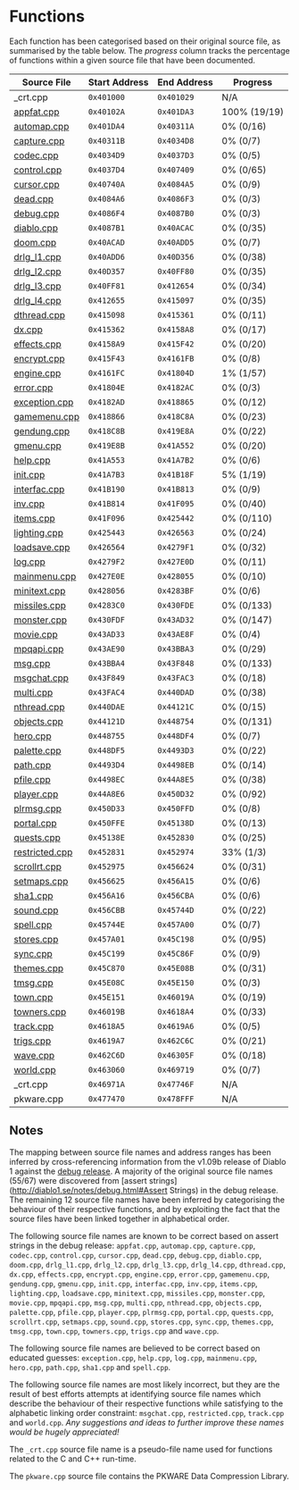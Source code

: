 # Functions

Each function has been categorised based on their original source file, as summarised by the table below. The *progress* column tracks the percentage of functions within a given source file that have been documented.

| Source File                     | Start Address | End Address | Progress       |
|---------------------------------|---------------|-------------|----------------|
| _crt.cpp                        | `0x401000`    | `0x401029`  | N/A            |
| [appfat.cpp](appfat.md)         | `0x40102A`    | `0x401DA3`  | 100% (19/19)   |
| [automap.cpp](automap.md)       | `0x401DA4`    | `0x40311A`  | 0% (0/16)      |
| [capture.cpp](capture.md)       | `0x40311B`    | `0x4034D8`  | 0% (0/7)       |
| [codec.cpp](codec.md)           | `0x4034D9`    | `0x4037D3`  | 0% (0/5)       |
| [control.cpp](control.md)       | `0x4037D4`    | `0x407409`  | 0% (0/65)      |
| [cursor.cpp](cursor.md)         | `0x40740A`    | `0x4084A5`  | 0% (0/9)       |
| [dead.cpp](dead.md)             | `0x4084A6`    | `0x4086F3`  | 0% (0/3)       |
| [debug.cpp](debug.md)           | `0x4086F4`    | `0x4087B0`  | 0% (0/3)       |
| [diablo.cpp](diablo.md)         | `0x4087B1`    | `0x40ACAC`  | 0% (0/35)      |
| [doom.cpp](doom.md)             | `0x40ACAD`    | `0x40ADD5`  | 0% (0/7)       |
| [drlg_l1.cpp](drlg_l1.md)       | `0x40ADD6`    | `0x40D356`  | 0% (0/38)      |
| [drlg_l2.cpp](drlg_l2.md)       | `0x40D357`    | `0x40FF80`  | 0% (0/35)      |
| [drlg_l3.cpp](drlg_l3.md)       | `0x40FF81`    | `0x412654`  | 0% (0/34)      |
| [drlg_l4.cpp](drlg_l4.md)       | `0x412655`    | `0x415097`  | 0% (0/35)      |
| [dthread.cpp](dthread.md)       | `0x415098`    | `0x415361`  | 0% (0/11)      |
| [dx.cpp](dx.md)                 | `0x415362`    | `0x4158A8`  | 0% (0/17)      |
| [effects.cpp](effects.md)       | `0x4158A9`    | `0x415F42`  | 0% (0/20)      |
| [encrypt.cpp](encrypt.md)       | `0x415F43`    | `0x4161FB`  | 0% (0/8)       |
| [engine.cpp](engine.md)         | `0x4161FC`    | `0x41804D`  | 1% (1/57)      |
| [error.cpp](error.md)           | `0x41804E`    | `0x4182AC`  | 0% (0/3)       |
| [exception.cpp](exception.md)   | `0x4182AD`    | `0x418865`  | 0% (0/12)      |
| [gamemenu.cpp](gamemenu.md)     | `0x418866`    | `0x418C8A`  | 0% (0/23)      |
| [gendung.cpp](gendung.md)       | `0x418C8B`    | `0x419E8A`  | 0% (0/22)      |
| [gmenu.cpp](gmenu.md)           | `0x419E8B`    | `0x41A552`  | 0% (0/20)      |
| [help.cpp](help.md)             | `0x41A553`    | `0x41A7B2`  | 0% (0/6)       |
| [init.cpp](init.md)             | `0x41A7B3`    | `0x41B18F`  | 5% (1/19)      |
| [interfac.cpp](interfac.md)     | `0x41B190`    | `0x41B813`  | 0% (0/9)       |
| [inv.cpp](inv.md)               | `0x41B814`    | `0x41F095`  | 0% (0/40)      |
| [items.cpp](items.md)           | `0x41F096`    | `0x425442`  | 0% (0/110)     |
| [lighting.cpp](lighting.md)     | `0x425443`    | `0x426563`  | 0% (0/24)      |
| [loadsave.cpp](loadsave.md)     | `0x426564`    | `0x4279F1`  | 0% (0/32)      |
| [log.cpp](log.md)               | `0x4279F2`    | `0x427E0D`  | 0% (0/11)      |
| [mainmenu.cpp](mainmenu.md)     | `0x427E0E`    | `0x428055`  | 0% (0/10)      |
| [minitext.cpp](minitext.md)     | `0x428056`    | `0x4283BF`  | 0% (0/6)       |
| [missiles.cpp](missiles.md)     | `0x4283C0`    | `0x430FDE`  | 0% (0/133)     |
| [monster.cpp](monster.md)       | `0x430FDF`    | `0x43AD32`  | 0% (0/147)     |
| [movie.cpp](movie.md)           | `0x43AD33`    | `0x43AE8F`  | 0% (0/4)       |
| [mpqapi.cpp](mpqapi.md)         | `0x43AE90`    | `0x43BBA3`  | 0% (0/29)      |
| [msg.cpp](msg.md)               | `0x43BBA4`    | `0x43F848`  | 0% (0/133)     |
| [msgchat.cpp](msgchat.md)       | `0x43F849`    | `0x43FAC3`  | 0% (0/18)      |
| [multi.cpp](multi.md)           | `0x43FAC4`    | `0x440DAD`  | 0% (0/38)      |
| [nthread.cpp](nthread.md)       | `0x440DAE`    | `0x44121C`  | 0% (0/15)      |
| [objects.cpp](objects.md)       | `0x44121D`    | `0x448754`  | 0% (0/131)     |
| [hero.cpp](hero.md)             | `0x448755`    | `0x448DF4`  | 0% (0/7)       |
| [palette.cpp](palette.md)       | `0x448DF5`    | `0x4493D3`  | 0% (0/22)      |
| [path.cpp](path.md)             | `0x4493D4`    | `0x4498EB`  | 0% (0/14)      |
| [pfile.cpp](pfile.md)           | `0x4498EC`    | `0x44A8E5`  | 0% (0/38)      |
| [player.cpp](player.md)         | `0x44A8E6`    | `0x450D32`  | 0% (0/92)      |
| [plrmsg.cpp](plrmsg.md)         | `0x450D33`    | `0x450FFD`  | 0% (0/8)       |
| [portal.cpp](portal.md)         | `0x450FFE`    | `0x45138D`  | 0% (0/13)      |
| [quests.cpp](quests.md)         | `0x45138E`    | `0x452830`  | 0% (0/25)      |
| [restricted.cpp](restricted.md) | `0x452831`    | `0x452974`  | 33% (1/3)      |
| [scrollrt.cpp](scrollrt.md)     | `0x452975`    | `0x456624`  | 0% (0/31)      |
| [setmaps.cpp](setmaps.md)       | `0x456625`    | `0x456A15`  | 0% (0/6)       |
| [sha1.cpp](sha1.md)             | `0x456A16`    | `0x456CBA`  | 0% (0/6)       |
| [sound.cpp](sound.md)           | `0x456CBB`    | `0x45744D`  | 0% (0/22)      |
| [spell.cpp](spell.md)           | `0x45744E`    | `0x457A00`  | 0% (0/7)       |
| [stores.cpp](stores.md)         | `0x457A01`    | `0x45C198`  | 0% (0/95)      |
| [sync.cpp](sync.md)             | `0x45C199`    | `0x45C86F`  | 0% (0/9)       |
| [themes.cpp](themes.md)         | `0x45C870`    | `0x45E08B`  | 0% (0/31)      |
| [tmsg.cpp](tmsg.md)             | `0x45E08C`    | `0x45E150`  | 0% (0/3)       |
| [town.cpp](town.md)             | `0x45E151`    | `0x46019A`  | 0% (0/19)      |
| [towners.cpp](towners.md)       | `0x46019B`    | `0x4618A4`  | 0% (0/33)      |
| [track.cpp](track.md)           | `0x4618A5`    | `0x4619A6`  | 0% (0/5)       |
| [trigs.cpp](trigs.md)           | `0x4619A7`    | `0x462C6C`  | 0% (0/21)      |
| [wave.cpp](wave.md)             | `0x462C6D`    | `0x46305F`  | 0% (0/18)      |
| [world.cpp](world.md)           | `0x463060`    | `0x469719`  | 0% (0/7)       |
| _crt.cpp                        | `0x46971A`    | `0x47746F`  | N/A            |
| pkware.cpp                      | `0x477470`    | `0x478FFF`  | N/A            |

## Notes

The mapping between source file names and address ranges has been inferred by cross-referencing information from the v1.09b release of Diablo 1 against the [debug release](http://diablo1.se/notes/debug.html). A majority of the original source file names (55/67) were discovered from [assert strings](http://diablo1.se/notes/debug.html#Assert Strings) in the debug release. The remaining 12 source file names have been inferred by categorising the behaviour of their respective functions, and by exploiting the fact that the source files have been linked together in alphabetical order.

The following source file names are known to be correct based on assert strings in the debug release: `appfat.cpp`, `automap.cpp`, `capture.cpp`, `codec.cpp`, `control.cpp`, `cursor.cpp`, `dead.cpp`, `debug.cpp`, `diablo.cpp`, `doom.cpp`, `drlg_l1.cpp`, `drlg_l2.cpp`, `drlg_l3.cpp`, `drlg_l4.cpp`, `dthread.cpp`, `dx.cpp`, `effects.cpp`, `encrypt.cpp`, `engine.cpp`, `error.cpp`, `gamemenu.cpp`, `gendung.cpp`, `gmenu.cpp`, `init.cpp`, `interfac.cpp`, `inv.cpp`, `items.cpp`, `lighting.cpp`, `loadsave.cpp`, `minitext.cpp`, `missiles.cpp`, `monster.cpp`, `movie.cpp`, `mpqapi.cpp`, `msg.cpp`, `multi.cpp`, `nthread.cpp`, `objects.cpp`, `palette.cpp`, `pfile.cpp`, `player.cpp`, `plrmsg.cpp`, `portal.cpp`, `quests.cpp`, `scrollrt.cpp`, `setmaps.cpp`, `sound.cpp`, `stores.cpp`, `sync.cpp`, `themes.cpp`, `tmsg.cpp`, `town.cpp`, `towners.cpp`, `trigs.cpp` and `wave.cpp`.

The following source file names are believed to be correct based on educated guesses: `exception.cpp`, `help.cpp`, `log.cpp`, `mainmenu.cpp`, `hero.cpp`, `path.cpp`, `sha1.cpp` and `spell.cpp`.

The following source file names are most likely incorrect, but they are the result of best efforts attempts at identifying source file names which describe the behaviour of their respective functions while satisfying to the alphabetic linking order constraint: `msgchat.cpp`, `restricted.cpp`, `track.cpp` and `world.cpp`. *Any suggestions and ideas to further improve these names would be hugely appreciated!*

The `_crt.cpp` source file name is a pseudo-file name used for functions related to the C and C++ run-time.

The `pkware.cpp` source file contains the PKWARE Data Compression Library.
